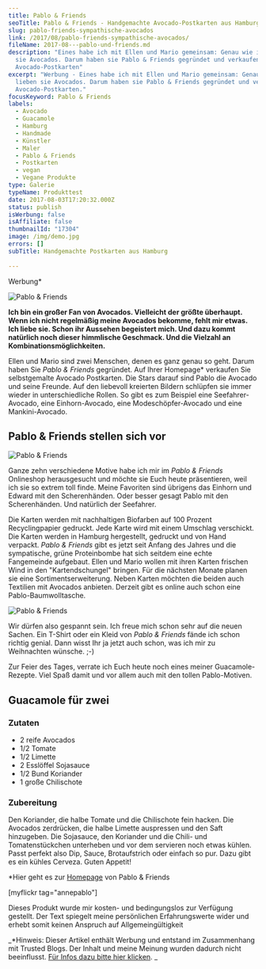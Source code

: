 ```yaml
---
title: Pablo & Friends
seoTitle: Pablo & Friends - Handgemachte Avocado-Postkarten aus Hamburg
slug: pablo-friends-sympathische-avocados
link: /2017/08/pablo-friends-sympathische-avocados/
fileName: 2017-08---pablo-und-friends.md
description: "Eines habe ich mit Ellen und Mario gemeinsam: Genau wie ich lieben
  sie Avocados. Darum haben sie Pablo & Friends gegründet und verkaufen
  Avocado-Postkarten"
excerpt: "Werbung - Eines habe ich mit Ellen und Mario gemeinsam: Genau wie ich
  lieben sie Avocados. Darum haben sie Pablo & Friends gegründet und verkaufen
  Avocado-Postkarten."
focusKeyword: Pablo & Friends
labels:
  - Avocado
  - Guacamole
  - Hamburg
  - Handmade
  - Künstler
  - Maler
  - Pablo & Friends
  - Postkarten
  - vegan
  - Vegane Produkte
type: Galerie
typeName: Produkttest
date: 2017-08-03T17:20:32.000Z
status: publish
isWerbung: false
isAffiliate: false
thumbnailId: "17304"
image: /img/demo.jpg
errors: []
subTitle: Handgemachte Postkarten aus Hamburg
  
---
```


Werbung\*

![Pablo & Friends](http://cardamonchai.com/wp-content/uploads/2017/08/36179205732_a4a2a4a1ab_z-640x427.jpg)

**Ich bin ein großer Fan von Avocados. Vielleicht der größte überhaupt. Wenn ich
nicht regelmäßig meine Avocados bekomme, fehlt mir etwas. Ich liebe sie. Schon
ihr Aussehen begeistert mich. Und dazu kommt natürlich noch dieser himmlische
Geschmack. Und die Vielzahl an Kombinationsmöglichkeiten.**

Ellen und Mario sind zwei Menschen, denen es ganz genau so geht. Darum haben Sie
_Pablo &amp; Friends_ gegründet. Auf Ihrer Homepage\* verkaufen Sie
selbstgemalte Avocado Postkarten. Die Stars darauf sind Pablo die Avocado und
seine Freunde. Auf den liebevoll kreierten Bildern schlüpfen sie immer wieder in
unterschiedliche Rollen. So gibt es zum Beispiel eine Seefahrer-Avocado, eine
Einhorn-Avocado, eine Modeschöpfer-Avocado und eine Mankini-Avocado.

## Pablo &amp; Friends stellen sich vor

![Pablo & Friends](http://cardamonchai.com/wp-content/uploads/2017/08/36303518866_5140b44d6d_z-640x427.jpg)

Ganze zehn verschiedene Motive habe ich mir im _Pablo &amp; Friends_ Onlineshop
herausgesucht und möchte sie Euch heute präsentieren, weil ich sie so extrem
toll finde. Meine Favoriten sind übrigens das Einhorn und Edward mit den
Scherenhänden. Oder besser gesagt Pablo mit den Scherenhänden. Und natürlich der
Seefahrer.

Die Karten werden mit nachhaltigen Biofarben auf 100 Prozent Recyclingpapier
gedruckt. Jede Karte wird mit einem Umschlag verschickt. Die Karten werden in
Hamburg hergestellt, gedruckt und von Hand verpackt. _Pablo &amp; Friends_ gibt
es jetzt seit Anfang des Jahres und die sympatische, grüne Proteinbombe hat sich
seitdem eine echte Fangemeinde aufgebaut. Ellen und Mario wollen mit ihren
Karten frischen Wind in den "Kartendschungel" bringen. Für die nächsten Monate
planen sie eine Sortimentserweiterung. Neben Karten möchten die beiden auch
Textilien mit Avocados anbieten. Derzeit gibt es online auch schon eine
Pablo-Baumwolltasche.

![Pablo & Friends](http://cardamonchai.com/wp-content/uploads/2017/08/36348125135_9a2b23254e_z-640x427.jpg)

Wir dürfen also gespannt sein. Ich freue mich schon sehr auf die neuen Sachen.
Ein T-Shirt oder ein Kleid von _Pablo &amp; Friends_ fände ich schon richtig
genial. Dann wisst Ihr ja jetzt auch schon, was ich mir zu Weihnachten wünsche.
;-)

Zur Feier des Tages, verrate ich Euch heute noch eines meiner Guacamole-Rezepte.
Viel Spaß damit und vor allem auch mit den tollen Pablo-Motiven.

## Guacamole für zwei

### Zutaten

- 2 reife Avocados
- 1/2 Tomate
- 1/2 Limette
- 2 Esslöffel Sojasauce
- 1/2 Bund Koriander
- 1 große Chilischote

### Zubereitung

Den Koriander, die halbe Tomate und die Chilischote fein hacken. Die Avocados
zerdrücken, die halbe Limette auspressen und den Saft hinzugeben. Die Sojasauce,
den Koriander und die Chili- und Tomatenstückchen unterheben und vor dem
servieren noch etwas kühlen. Passt perfekt also Dip, Sauce, Brotaufstrich oder
einfach so pur. Dazu gibt es ein kühles Cerveza. Guten Appetit!

\*Hier geht es zur [Homepage](https://www.pabloandfriends.com/) von Pablo &amp;
Friends

[myflickr tag="annepablo"]

Dieses Produkt wurde mir kosten- und bedingungslos zur Verfügung gestellt. Der
Text spiegelt meine persönlichen Erfahrungswerte wider und erhebt somit keinen
Anspruch auf Allgemeingültigkeit

_\*Hinweis: Dieser Artikel enthält Werbung und entstand im Zusammenhang mit
Trusted Blogs. Der Inhalt und meine Meinung wurden dadurch nicht beeinflusst.
[Für Infos dazu bitte hier klicken](https://www.trusted-blogs.com/tipps/werbekennzeichnung).
_

  